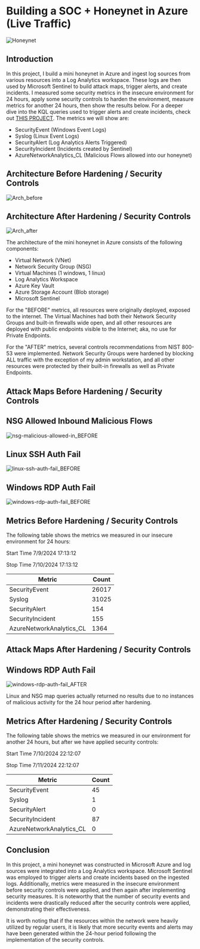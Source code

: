 # Building a SOC + Honeynet in Azure (Live Traffic)
![Honeynet](https://github.com/user-attachments/assets/b9396bd5-0960-4a32-9a77-707fa0d48c9d)



## Introduction

In this project, I build a mini honeynet in Azure and ingest log sources from various resources into a Log Analytics workspace. These logs are then used by Microsoft Sentinel to build attack maps, trigger alerts, and create incidents. I measured some security metrics in the insecure environment for 24 hours, apply some security controls to harden the environment, measure metrics for another 24 hours, then show the results below. For a deeper dive into the KQL queries used to trigger alerts and create incidents, check out [THIS PROJECT](https://github.com/DaltonLee-tech/KQL-Alert-Creation). The metrics we will show are:

- SecurityEvent (Windows Event Logs)
- Syslog (Linux Event Logs)
- SecurityAlert (Log Analytics Alerts Triggered)
- SecurityIncident (Incidents created by Sentinel)
- AzureNetworkAnalytics_CL (Malicious Flows allowed into our honeynet)


## Architecture Before Hardening / Security Controls
![Arch_before](https://github.com/user-attachments/assets/ee5f6738-cb64-4d89-b121-e7f1fb254596)


## Architecture After Hardening / Security Controls
![Arch_after](https://github.com/user-attachments/assets/a1ff8d6a-337f-4376-96e9-2d41919ecc84)



The architecture of the mini honeynet in Azure consists of the following components:

- Virtual Network (VNet)
- Network Security Group (NSG)
- Virtual Machines (1 windows, 1 linux)
- Log Analytics Workspace
- Azure Key Vault
- Azure Storage Account (Blob storage)
- Microsoft Sentinel

For the "BEFORE" metrics, all resources were originally deployed, exposed to the internet. The Virtual Machines had both their Network Security Groups and built-in firewalls wide open, and all other resources are deployed with public endpoints visible to the Internet; aka, no use for Private Endpoints.

For the "AFTER" metrics, several controls recommendations from NIST 800-53 were implemented. Network Security Groups were hardened by blocking ALL traffic with the exception of my admin workstation, and all other resources were protected by their built-in firewalls as well as Private Endpoints.


## Attack Maps Before Hardening / Security Controls
## NSG Allowed Inbound Malicious Flows
![nsg-malicious-allowed-in_BEFORE](https://github.com/user-attachments/assets/1dc5c5e3-1a8c-489b-b8cb-e861fcc5d534)

## Linux SSH Auth Fail
![linux-ssh-auth-fail_BEFORE](https://github.com/user-attachments/assets/e975c829-74e3-4264-adf9-483e1efe5043)

## Windows RDP Auth Fail
![windows-rdp-auth-fail_BEFORE](https://github.com/user-attachments/assets/c0ae90ac-e766-4da9-95f5-a2100703280f)


## Metrics Before Hardening / Security Controls

The following table shows the metrics we measured in our insecure environment for 24 hours:

Start Time 7/9/2024 17:13:12

Stop Time 7/10/2024 17:13:12

| Metric                   | Count
| ------------------------ | -----
| SecurityEvent            | 26017
| Syslog                   | 31025
| SecurityAlert            | 154
| SecurityIncident         | 155
| AzureNetworkAnalytics_CL | 1364

## Attack Maps After Hardening / Security Controls

## Windows RDP Auth Fail
![windows-rdp-auth-fail_AFTER](https://github.com/user-attachments/assets/02081ef8-be6f-42bc-a865-16f921dbc0de)


Linux and NSG map queries actually returned no results due to no instances of malicious activity for the 24 hour period after hardening.

## Metrics After Hardening / Security Controls

The following table shows the metrics we measured in our environment for another 24 hours, but after we have applied security controls:

Start Time 7/10/2024 22:12:07

Stop Time	7/11/2024 22:12:07

| Metric                   | Count
| ------------------------ | -----
| SecurityEvent            | 45
| Syslog                   | 1
| SecurityAlert            | 0
| SecurityIncident         | 87
| AzureNetworkAnalytics_CL | 0

## Conclusion

In this project, a mini honeynet was constructed in Microsoft Azure and log sources were integrated into a Log Analytics workspace. Microsoft Sentinel was employed to trigger alerts and create incidents based on the ingested logs. Additionally, metrics were measured in the insecure environment before security controls were applied, and then again after implementing security measures. It is noteworthy that the number of security events and incidents were drastically reduced after the security controls were applied, demonstrating their effectiveness.

It is worth noting that if the resources within the network were heavily utilized by regular users, it is likely that more security events and alerts may have been generated within the 24-hour period following the implementation of the security controls.

